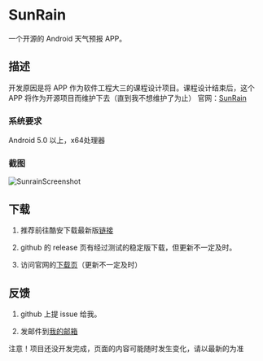 # SunRain

一个开源的 Android 天气预报 APP。

## 描述

开发原因是将 APP 作为软件工程大三的课程设计项目。课程设计结束后，这个 APP 将作为开源项目而维护下去（直到我不想维护了为止）
官网：[SunRain](https://bluebonnet27.gitee.io/)

### 系统要求

Android 5.0 以上，x64处理器

### 截图

![SunrainScreenshot](https://img1.imgtp.com/2022/07/05/4j4eE9Ji.png)

## 下载

1. 推荐前往酷安下载最新版[链接](https://www.coolapk.com/apk/com.ti.sunrain)

2. github 的 release 页有经过测试的稳定版下载，但更新不一定及时。

3. 访问官网的[下载页](https://bluebonnet27.gitee.io/download.html)（更新不一定及时）

## 反馈

1. github 上提 issue 给我。

2. 发邮件到[我的邮箱](mailto:tihongsheng@foxmail.com)

注意！项目还没开发完成，页面的内容可能随时发生变化，请以最新的为准
